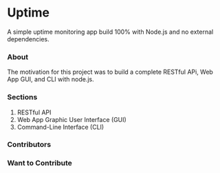# Uptime
A simple uptime monitoring app build 100% with Node.js and no external dependencies.

### About
The motivation for this project was to build a complete RESTful APi, Web App GUI, and CLI with node.js.

### Sections
1. RESTful API
2. Web App Graphic User Interface (GUI)
3. Command-Line Interface (CLI)
### Contributors

### Want to Contribute
